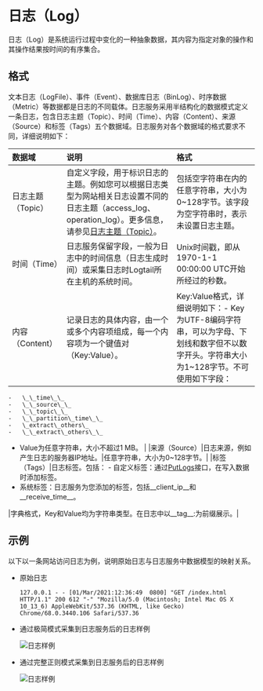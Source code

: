 # 日志（Log）

日志（Log）是系统运行过程中变化的一种抽象数据，其内容为指定对象的操作和其操作结果按时间的有序集合。

## 格式

文本日志（LogFile）、事件（Event）、数据库日志（BinLog）、时序数据（Metric）等数据都是日志的不同载体。日志服务采用半结构化的数据模式定义一条日志，包含日志主题（Topic）、时间（Time）、内容（Content）、来源（Source）和标签（Tags）五个数据域。日志服务对各个数据域的格式要求不同，详细说明如下：

|数据域|说明|格式|
|:--|:-|:-|
|日志主题（Topic）|自定义字段，用于标识日志的主题。例如您可以根据日志类型为网站相关日志设置不同的日志主题（access\_log、operation\_log）。更多信息，请参见[日志主题（Topic）](/intl.zh-CN/产品简介/基本概念/日志主题（Topic）.md)。|包括空字符串在内的任意字符串，大小为0~128字节。该字段为空字符串时，表示未设置日志主题。 |
|时间（Time）|日志服务保留字段，一般为日志中的时间信息（日志生成时间）或采集日志时Logtail所在主机的系统时间。|Unix时间戳，即从1970-1-1 00:00:00 UTC开始所经过的秒数。|
|内容（Content）|记录日志的具体内容，由一个或多个内容项组成，每一个内容项为一个键值对（Key:Value）。|Key:Value格式，详细说明如下：-   Key为UTF-8编码字符串，可以为字母、下划线和数字但不以数字开头。字符串大小为1~128字节。不可使用如下字段：
    -   \_\_time\_\_
    -   \_\_source\_\_
    -   \_\_topic\_\_
    -   \_\_partition\_time\_\_
    -   \_extract\_others\_
    -   \_\_extract\_others\_\_
-   Value为任意字符串，大小不超过1 MB。 |
|来源（Source）|日志来源，例如产生日志的服务器IP地址。|任意字符串，大小为0~128字节。|
|标签（Tags）|日志标签。包括： -   自定义标签：通过[PutLogs](/intl.zh-CN/开发指南/API参考/日志库相关接口/PutLogs.md)接口，在写入数据时添加标签。
-   系统标签：日志服务为您添加的标签，包括\_\_client\_ip\_\_和\_\_receive\_time\_\_。

|字典格式，Key和Value均为字符串类型。在日志中以\_\_tag\_\_:为前缀展示。|

## 示例

以下以一条网站访问日志为例，说明原始日志与日志服务中数据模型的映射关系。

-   原始日志

    ```
    127.0.0.1 - - [01/Mar/2021:12:36:49  0800] "GET /index.html HTTP/1.1" 200 612 "-" "Mozilla/5.0 (Macintosh; Intel Mac OS X 10_13_6) AppleWebKit/537.36 (KHTML, like Gecko) Chrome/68.0.3440.106 Safari/537.36
    ```

-   通过极简模式采集到日志服务后的日志样例

    ![日志样例](https://static-aliyun-doc.oss-accelerate.aliyuncs.com/assets/img/zh-CN/7782012261/p272301.png)

-   通过完整正则模式采集到日志服务后的日志样例

    ![日志样例](https://static-aliyun-doc.oss-accelerate.aliyuncs.com/assets/img/zh-CN/7782012261/p272326.png)


